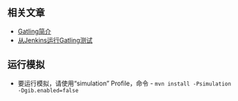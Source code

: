 ## 相关文章

+ [Gatling简介](http://tu-yucheng.github.io/load/2023/05/12/introduction-to-gatling.html)
+ [从Jenkins运行Gatling测试](http://tu-yucheng.github.io/load/2023/05/12/jenkins-run-gatling-tests.html)

## 运行模拟

- 要运行模拟，请使用“simulation” Profile，命令 - `mvn install -Psimulation -Dgib.enabled=false`